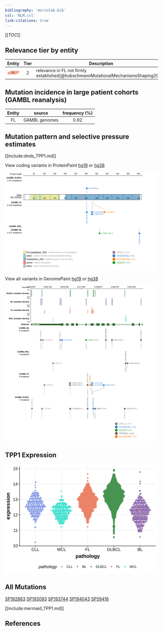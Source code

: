 ```yaml
---
bibliography: 'morinlab.bib'
csl: 'NLM.csl'
link-citations: true
---
```

[[_TOC_]]


## Relevance tier by entity

|Entity|Tier|Description                           |
|:------:|:----:|--------------------------------------|
|![FL](images/icons/FL_tier2.png)    |2   |relevance in FL not firmly established[@hubschmannMutationalMechanismsShaping2021]|

## Mutation incidence in large patient cohorts (GAMBL reanalysis)

|Entity|source       |frequency (%)|
|:------:|:-------------:|:-------------:|
|FL    |GAMBL genomes|0.92         |

## Mutation pattern and selective pressure estimates

[[include:dnds_TPP1.md]]




View coding variants in ProteinPaint [hg19](https://morinlab.github.io/LLMPP/GAMBL/TPP1_protein.html)  or [hg38](https://morinlab.github.io/LLMPP/GAMBL/TPP1_protein_hg38.html)

![](images/proteinpaint/TPP1_NM_000391.svg)

View all variants in GenomePaint [hg19](https://morinlab.github.io/LLMPP/GAMBL/TPP1.html)  or [hg38](https://morinlab.github.io/LLMPP/GAMBL/TPP1_hg38.html)

![](images/proteinpaint/TPP1.svg)

## TPP1 Expression
![](images/gene_expression/TPP1_by_pathology.svg)
<!-- ORIGIN: hubschmannMutationalMechanismsShaping2021b -->
<!-- FL: hubschmannMutationalMechanismsShaping2021b -->

## All Mutations

[SP192863](https://www.bcgsc.ca/downloads/morinlab/GAMBL/MALY/SP192863.html)
[SP193093](https://www.bcgsc.ca/downloads/morinlab/GAMBL/MALY/SP193093.html)
[SP193744](https://www.bcgsc.ca/downloads/morinlab/GAMBL/MALY/SP193744.html)
[SP194043](https://www.bcgsc.ca/downloads/morinlab/GAMBL/MALY/SP194043.html)
[SP59416](https://www.bcgsc.ca/downloads/morinlab/GAMBL/MALY/SP59416.html)

[[include:mermaid_TPP1.md]]

## References

